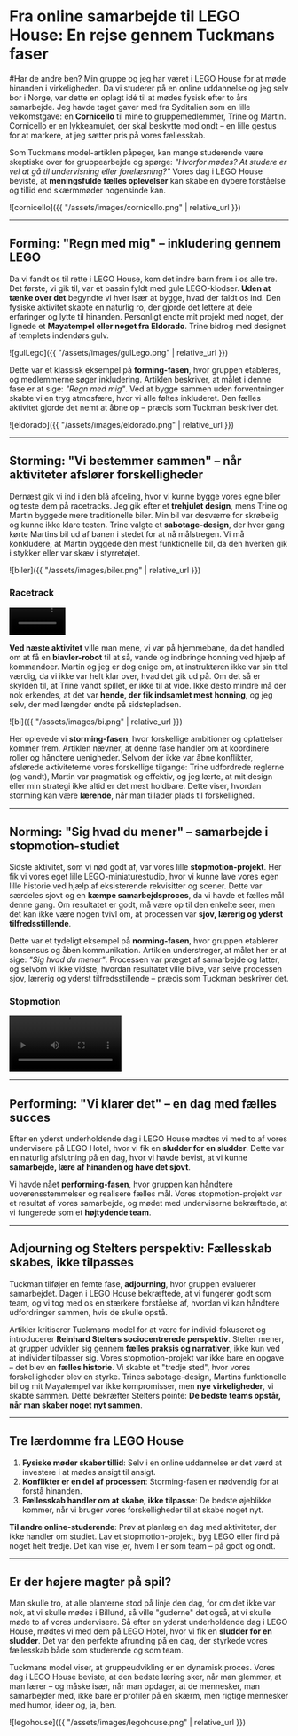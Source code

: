 # Fra online samarbejde til LEGO House: En rejse gennem Tuckmans faser

#Har de andre ben?
Min gruppe og jeg har været i LEGO House for at møde hinanden i virkeligheden. Da vi studerer på en online uddannelse og jeg selv bor i Norge, var dette en oplagt idé til at mødes fysisk efter to års samarbejde. Jeg havde taget gaver med fra Syditalien som en lille velkomstgave: en **Cornicello** til mine to gruppemedlemmer, Trine og Martin. Cornicello er en lykkeamulet, der skal beskytte mod ondt – en lille gestus for at markere, at jeg sætter pris på vores fællesskab.

Som Tuckmans model-artiklen påpeger, kan mange studerende være skeptiske over for gruppearbejde og spørge: *"Hvorfor mødes? At studere er vel at gå til undervisning eller forelæsning?"* Vores dag i LEGO House beviste, at **meningsfulde fælles oplevelser** kan skabe en dybere forståelse og tillid end skærmmøder nogensinde kan.

![cornicello]({{ "/assets/images/cornicello.png" | relative_url }})

---

## Forming: "Regn med mig" – inkludering gennem LEGO

Da vi fandt os til rette i LEGO House, kom det indre barn frem i os alle tre. Det første, vi gik til, var et bassin fyldt med gule LEGO-klodser. **Uden at tænke over det** begyndte vi hver især at bygge, hvad der faldt os ind. Den fysiske aktivitet skabte en naturlig ro, der gjorde det lettere at dele erfaringer og lytte til hinanden. Personligt endte mit projekt med noget, der lignede et **Mayatempel eller noget fra Eldorado**. Trine bidrog med designet af templets indendørs gulv.

![gulLego]({{ "/assets/images/gulLego.png" | relative_url }})

Dette var et klassisk eksempel på **forming-fasen**, hvor gruppen etableres, og medlemmerne søger inkludering. Artiklen beskriver, at målet i denne fase er at sige: *"Regn med mig"*. Ved at bygge sammen uden forventninger skabte vi en tryg atmosfære, hvor vi alle føltes inkluderet. Den fælles aktivitet gjorde det nemt at åbne op – præcis som Tuckman beskriver det.

![eldorado]({{ "/assets/images/eldorado.png" | relative_url }})

---

## Storming: "Vi bestemmer sammen" – når aktiviteter afslører forskelligheder

Dernæst gik vi ind i den blå afdeling, hvor vi kunne bygge vores egne biler og teste dem på racetracks. Jeg gik efter et **trehjulet design**, mens Trine og Martin byggede mere traditionelle biler. Min bil var desværre for skrøbelig og kunne ikke klare testen. Trine valgte et **sabotage-design**, der hver gang kørte Martins bil ud af banen i stedet for at nå målstregen. Vi må konkludere, at Martin byggede den mest funktionelle bil, da den hverken gik i stykker eller var skæv i styrretøjet.

![biler]({{ "/assets/images/biler.png" | relative_url }})

### Racetrack

<video width="20%" controls>
  <source src="{{ "/assets/videos/racetrack.mp4"   relative_url }}" type="video/mp4">
  Din browser understøtter ikke videoafspilning.
</video>


**Ved næste aktivitet** ville man mene, vi var på hjemmebane, da det handled om at få en **biavler-robot** til at så, vande og indbringe honning ved hjælp af kommandoer. Martin og jeg er dog enige om, at instruktøren ikke var sin titel værdig, da vi ikke var helt klar over, hvad det gik ud på. Om det så er skylden til, at Trine vandt spillet, er ikke til at vide. Ikke desto mindre må der nok erkendes, at det var **hende, der fik indsamlet mest honning**, og jeg selv, der med længder endte på sidstepladsen.

![bi]({{ "/assets/images/bi.png" | relative_url }})

Her oplevede vi **storming-fasen**, hvor forskellige ambitioner og opfattelser kommer frem. Artiklen nævner, at denne fase handler om at koordinere roller og håndtere uenigheder. Selvom der ikke var åbne konflikter, afslørede aktiviteterne vores forskellige tilgange: Trine udfordrede reglerne (og vandt), Martin var pragmatisk og effektiv, og jeg lærte, at mit design eller min strategi ikke altid er det mest holdbare. Dette viser, hvordan storming kan være **lærende**, når man tillader plads til forskellighed.

---

## Norming: "Sig hvad du mener" – samarbejde i stopmotion-studiet

Sidste aktivitet, som vi nød godt af, var vores lille **stopmotion-projekt**. Her fik vi vores eget lille LEGO-miniaturestudio, hvor vi kunne lave vores egen lille historie ved hjælp af eksisterende rekvisitter og scener. Dette var særdeles sjovt og en **kæmpe samarbejdsproces**, da vi havde et fælles mål denne gang. Om resultatet er godt, må være op til den enkelte seer, men det kan ikke være nogen tvivl om, at processen var **sjov, lærerig og yderst tilfredsstillende**.

Dette var et tydeligt eksempel på **norming-fasen**, hvor gruppen etablerer konsensus og åben kommunikation. Artiklen understreger, at målet her er at sige: *"Sig hvad du mener"*. Processen var præget af samarbejde og latter, og selvom vi ikke vidste, hvordan resultatet ville blive, var selve processen sjov, lærerig og yderst tilfredsstillende – præcis som Tuckman beskriver det.

### Stopmotion

<video width="40%" controls>
  <source src="{{ "/assets/videos/stopmotion.mp4"   relative_url }}" type="video/mp4">
  Din browser understøtter ikke videoafspilning.
</video>


---

## Performing: "Vi klarer det" – en dag med fælles succes

Efter en yderst underholdende dag i LEGO House mødtes vi med to af vores undervisere på LEGO Hotel, hvor vi fik en **sludder for en sludder**. Dette var en naturlig afslutning på en dag, hvor vi havde bevist, at vi kunne **samarbejde, lære af hinanden og have det sjovt**.

Vi havde nået **performing-fasen**, hvor gruppen kan håndtere uoverensstemmelser og realisere fælles mål. Vores stopmotion-projekt var et resultat af vores samarbejde, og mødet med underviserne bekræftede, at vi fungerede som et **højtydende team**.

---

## Adjourning og Stelters perspektiv: Fællesskab skabes, ikke tilpasses

Tuckman tilføjer en femte fase, **adjourning**, hvor gruppen evaluerer samarbejdet. Dagen i LEGO House bekræftede, at vi fungerer godt som team, og vi tog med os en stærkere forståelse af, hvordan vi kan håndtere udfordringer sammen, hvis de skulle opstå.

Artikler kritiserer Tuckmans model for at være for individ-fokuseret og introducerer **Reinhard Stelters sociocentrerede perspektiv**. Stelter mener, at grupper udvikler sig gennem **fælles praksis og narrativer**, ikke kun ved at individer tilpasser sig. Vores stopmotion-projekt var ikke bare en opgave – det blev en **fælles historie**. Vi skabte et "tredje sted", hvor vores forskelligheder blev en styrke. Trines sabotage-design, Martins funktionelle bil og mit Mayatempel var ikke kompromisser, men **nye virkeligheder**, vi skabte sammen. Dette bekræfter Stelters pointe: **De bedste teams opstår, når man skaber noget nyt sammen**.

---

## Tre lærdomme fra LEGO House

1. **Fysiske møder skaber tillid**: Selv i en online uddannelse er det værd at investere i at mødes ansigt til ansigt.
2. **Konflikter er en del af processen**: Storming-fasen er nødvendig for at forstå hinanden.
3. **Fællesskab handler om at skabe, ikke tilpasse**: De bedste øjeblikke kommer, når vi bruger vores forskelligheder til at skabe noget nyt.

**Til andre online-studerende**: Prøv at planlæg en dag med aktiviteter, der ikke handler om studiet. Lav et stopmotion-projekt, byg LEGO eller find på noget helt tredje. Det kan vise jer, hvem I er som team – på godt og ondt.

---

## Er der højere magter på spil?

Man skulle tro, at alle planterne stod på linje den dag, for om det ikke var nok, at vi skulle mødes i Billund, så ville "guderne" det også, at vi skulle møde to af vores undervisere. Så efter en yderst underholdende dag i LEGO House, mødtes vi med dem på LEGO Hotel, hvor vi fik en **sludder for en sludder**. Det var den perfekte afrunding på en dag, der styrkede vores fællesskab både som studerende og som team.

Tuckmans model viser, at gruppeudvikling er en dynamisk proces. Vores dag i LEGO House beviste, at den bedste læring sker, når man glemmer, at man lærer – og måske især, når man opdager, at de mennesker, man samarbejder med, ikke bare er profiler på en skærm, men rigtige mennesker med humor, ideer og, ja, ben.

![legohouse]({{ "/assets/images/legohouse.png" | relative_url }})
